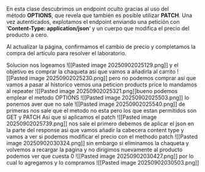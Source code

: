 En esta clase descubrimos un endpoint oculto gracias al uso del método **OPTIONS**, que revela que también es posible utilizar **PATCH**. Una vez autenticados, explotamos el endpoint enviando una petición con ‘**Content-Type: application/json**‘ y un cuerpo que modifica el precio del producto a cero.

Al actualizar la página, confirmamos el cambio de precio y completamos la compra del artículo para resolver el laboratorio.

Solucion
nos logeamos
![[Pasted image 20250902025129.png]]
y el objetivo es comprar la chaqueta asi que vamos a añadirla al carrito
![[Pasted image 20250902025230.png]]
pero no podemos comprar asi que vamos a pasar al historico
vemos una peticion products price lo mandamos al repeater
![[Pasted image 20250902025321.png]]bueno podemos emplear el metodo OPTIONS
![[Pasted image 20250902025503.png]]
lo ponemos aver que no sale
![[Pasted image 20250902025540.png]]
de primeras nos sale que el metodo no esta pero los que estan permitidos son GET y PATCH
Asi que si aplicamos el patch
![[Pasted image 20250902025739.png]]
nos sale el primero debemos de aplicar el json en la parte del response
asi que vamos añadir la cabecera content type y vamos a ver si podemos modificar el precio con el methodo patch
![[Pasted image 20250902030324.png]]
sin embargo si eliminamos la chaqueta y volvemos a recargar la pagina y no dirigimos nuevamente al producto podemos ver que cuesta 0
![[Pasted image 20250902030427.png]]
por lo cual lo agregamos y lo compramos
![[Pasted image 20250902030503.png]]

